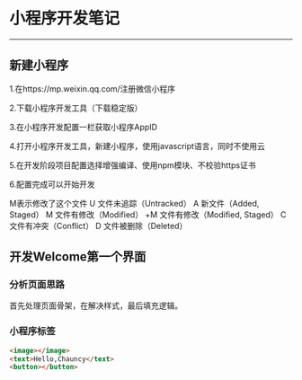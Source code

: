 # 小程序开发笔记

------

## 新建小程序

1.在https://mp.weixin.qq.com/注册微信小程序

2.下载小程序开发工具（下载稳定版）

3.在小程序开发配置一栏获取小程序AppID

4.打开小程序开发工具，新建小程序，使用javascript语言，同时不使用云

5.在开发阶段项目配置选择增强编译、使用npm模块、不校验https证书

6.配置完成可以开始开发

<!--小程序开发者工具文件后面的英文字母为git集成功能-->

M表示修改了这个文件
U 文件未追踪（Untracked）
A 新文件（Added, Staged）
M 文件有修改（Modified）
+M 文件有修改（Modified, Staged）
C 文件有冲突（Conflict）
D 文件被删除（Deleted）

## 开发Welcome第一个界面

### 分析页面思路

首先处理页面骨架，在解决样式，最后填充逻辑。

### 小程序标签

```html
<image></image>
<text>Hello,Chauncy</text>
<button></button>
```



